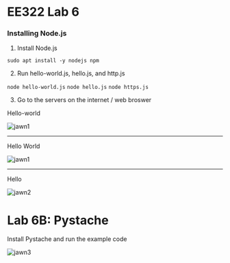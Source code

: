 # EE322 Lab 6

### Installing Node.js

1. Install Node.js

`sudo apt install -y nodejs npm`

2. Run hello-world.js, hello.js, and http.js

`node hello-world.js`
`node hello.js`
`node https.js`

3. Go to the servers on the internet / web broswer

Hello-world

![jawn1](https://github.com/Githubpucci/EE-322/assets/116912039/eb58312a-ff17-42c7-a53a-a4ba3a6f4bbc)

---

Hello World

![jawn1](https://github.com/Githubpucci/EE-322/assets/116912039/eb58312a-ff17-42c7-a53a-a4ba3a6f4bbc)

---

Hello

![jawn2](https://github.com/Githubpucci/EE-322/assets/116912039/7352e583-c8b6-474d-83fb-7145cbc50baf)


# Lab 6B: Pystache
Install Pystache and run the example code

![jawn3](https://github.com/Githubpucci/EE-322/assets/116912039/1c365468-a85e-421d-bfa1-5ab8690d46f3)

